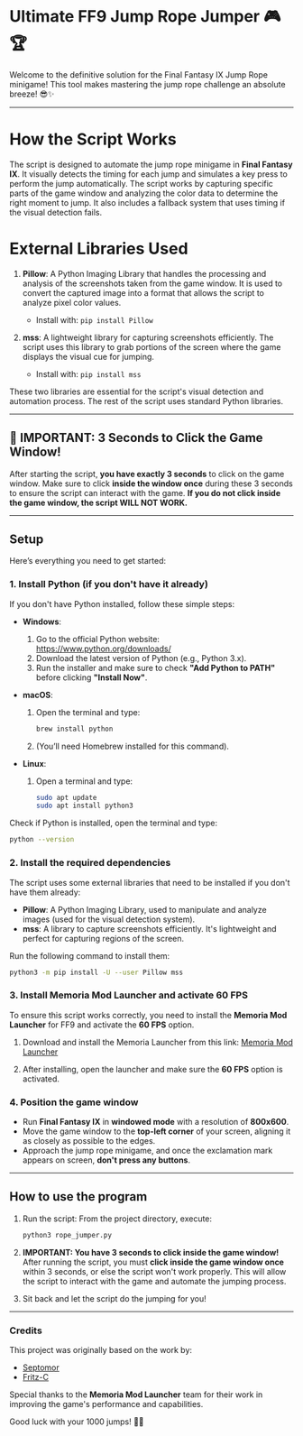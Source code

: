 # Ultimate FF9 Jump Rope Jumper 🎮🏆

Welcome to the definitive solution for the Final Fantasy IX Jump Rope minigame! This tool makes mastering the jump rope challenge an absolute breeze! 😎✨

---

# How the Script Works

The script is designed to automate the jump rope minigame in **Final Fantasy IX**. It visually detects the timing for each jump and simulates a key press to perform the jump automatically. The script works by capturing specific parts of the game window and analyzing the color data to determine the right moment to jump. It also includes a fallback system that uses timing if the visual detection fails.

# External Libraries Used

1. **Pillow**: A Python Imaging Library that handles the processing and analysis of the screenshots taken from the game window. It is used to convert the captured image into a format that allows the script to analyze pixel color values.
   - Install with: `pip install Pillow`

2. **mss**: A lightweight library for capturing screenshots efficiently. The script uses this library to grab portions of the screen where the game displays the visual cue for jumping.
   - Install with: `pip install mss`

These two libraries are essential for the script's visual detection and automation process. The rest of the script uses standard Python libraries.

---

## 🚨 IMPORTANT: 3 Seconds to Click the Game Window!

After starting the script, **you have exactly 3 seconds** to click on the game window. Make sure to click **inside the window once** during these 3 seconds to ensure the script can interact with the game. **If you do not click inside the game window, the script WILL NOT WORK.** 

---

## Setup

Here’s everything you need to get started:

### 1. Install Python (if you don't have it already)

If you don't have Python installed, follow these simple steps:

- **Windows**:
  1. Go to the official Python website: https://www.python.org/downloads/
  2. Download the latest version of Python (e.g., Python 3.x).
  3. Run the installer and make sure to check **"Add Python to PATH"** before clicking **"Install Now"**.

- **macOS**:
  1. Open the terminal and type:
     ```bash
     brew install python
     ```
  2. (You’ll need Homebrew installed for this command).

- **Linux**:
  1. Open a terminal and type:
     ```bash
     sudo apt update
     sudo apt install python3
     ```

Check if Python is installed, open the terminal and type:
```bash
python --version
```

### 2. Install the required dependencies

The script uses some external libraries that need to be installed if you don't have them already:

- **Pillow**: A Python Imaging Library, used to manipulate and analyze images (used for the visual detection system).
- **mss**: A library to capture screenshots efficiently. It's lightweight and perfect for capturing regions of the screen.

Run the following command to install them:

```bash
python3 -m pip install -U --user Pillow mss
```

### 3. Install Memoria Mod Launcher and activate 60 FPS

To ensure this script works correctly, you need to install the **Memoria Mod Launcher** for FF9 and activate the **60 FPS** option.

1. Download and install the Memoria Launcher from this link:
   [Memoria Mod Launcher](https://github.com/Albeoris/Memoria/releases)
   
2. After installing, open the launcher and make sure the **60 FPS** option is activated.

### 4. Position the game window

- Run **Final Fantasy IX** in **windowed mode** with a resolution of **800x600**.
- Move the game window to the **top-left corner** of your screen, aligning it as closely as possible to the edges.
- Approach the jump rope minigame, and once the exclamation mark appears on screen, **don't press any buttons**.

---

## How to use the program

1. Run the script:
   From the project directory, execute:
   ```bash
   python3 rope_jumper.py
   ```

2. **IMPORTANT: You have 3 seconds to click inside the game window!**
   After running the script, you must **click inside the game window once** within 3 seconds, or else the script won't work properly. This will allow the script to interact with the game and automate the jumping process.

3. Sit back and let the script do the jumping for you!

---

### Credits

This project was originally based on the work by:
- [Septomor](https://github.com/septomor/FF9-Jump-Rope-Script)
- [Fritz-C](https://gist.github.com/fritz-c/7c0f5994a9bb21f4d93b58eca20882a8)

Special thanks to the **Memoria Mod Launcher** team for their work in improving the game's performance and capabilities.

Good luck with your 1000 jumps! 💪✨
